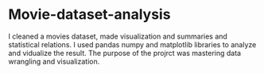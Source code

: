 # Movie-dataset-analysis
I cleaned a movies dataset, made visualization and summaries and statistical relations.
I used pandas numpy and matplotlib libraries to analyze and vidualize the result.
The purpose of the projrct was mastering data wrangling and visualization.
